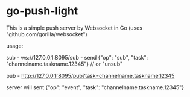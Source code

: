 # go-push-light

This is a simple push server by Websocket in Go (uses "github.com/gorilla/websocket")

usage:

  sub - ws://127.0.0.1:8095/sub - send {"op": "sub", "task": "channelname.taskname.12345"} // or "unsub"
  
  pub - http://127.0.0.1:8095/pub?task=channelname.taskname.12345

  
  server will sent {"op": "event", "task": "channelname.taskname.12345"}
